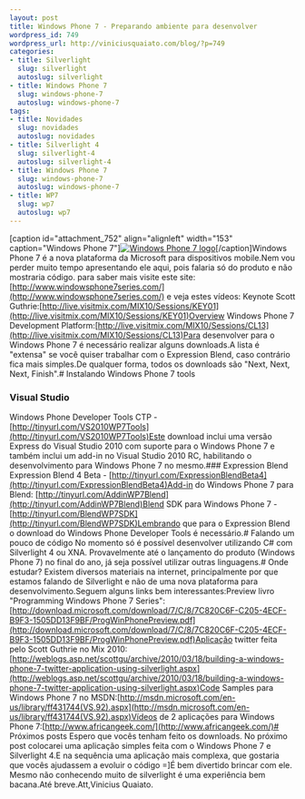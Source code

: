 ```yaml
--- 
layout: post
title: Windows Phone 7 - Preparando ambiente para desenvolver
wordpress_id: 749
wordpress_url: http://viniciusquaiato.com/blog/?p=749
categories: 
- title: Silverlight
  slug: silverlight
  autoslug: silverlight
- title: Windows Phone 7
  slug: windows-phone-7
  autoslug: windows-phone-7
tags: 
- title: Novidades
  slug: novidades
  autoslug: novidades
- title: Silverlight 4
  slug: silverlight-4
  autoslug: silverlight-4
- title: Windows Phone 7
  slug: windows-phone-7
  autoslug: windows-phone-7
- title: WP7
  slug: wp7
  autoslug: wp7
---
```

[caption id="attachment_752" align="alignleft" width="153" caption="Windows Phone 7"][![Windows Phone 7 logo](http://viniciusquaiato.com/blog/wp-content/uploads/2010/03/logo.jpg "Windows Phone 7 logo")](http://viniciusquaiato.com/blog/wp-content/uploads/2010/03/logo.jpg)[/caption]Windows Phone 7 é a nova plataforma da Microsoft para dispositivos mobile.Nem vou perder muito tempo apresentando ele aqui, pois falaria só do produto e não mostraria código. para saber mais visite este site: [http://www.windowsphone7series.com/](http://www.windowsphone7series.com/) e veja estes vídeos: Keynote Scott Guthrie:[http://live.visitmix.com/MIX10/Sessions/KEY01](http://live.visitmix.com/MIX10/Sessions/KEY01)Overview Windows Phone 7 Development Platform:[http://live.visitmix.com/MIX10/Sessions/CL13](http://live.visitmix.com/MIX10/Sessions/CL13)Para desenvolver para o Windows Phone 7 é necessário realizar alguns downloads.A lista é "extensa" se você quiser trabalhar com o Expression Blend, caso contrário fica mais simples.De qualquer forma, todos os downloads são "Next, Next, Next, Finish".# Instalando Windows Phone 7 tools
### Visual Studio
Windows Phone Developer Tools CTP - [http://tinyurl.com/VS2010WP7Tools](http://tinyurl.com/VS2010WP7Tools)Este download inclui uma versão Express do Visual Studio 2010 com suporte para o Windows Phone 7 e também inclui um add-in no Visual Studio 2010 RC, habilitando o desenvolvimento para Windows Phone 7 no mesmo.### Expression Blend
Expression Blend 4 Beta - [http://tinyurl.com/ExpressionBlendBeta4](http://tinyurl.com/ExpressionBlendBeta4)Add-in do Windows Phone 7 para Blend: [http://tinyurl.com/AddinWP7Blend](http://tinyurl.com/AddinWP7Blend)Blend SDK para Windows Phone 7 - [http://tinyurl.com/BlendWP7SDK](http://tinyurl.com/BlendWP7SDK)Lembrando que para o Expression Blend o download do Windows Phone Developer Tools é necessário.# Falando um pouco de código
No momento só é possível desenvolver utilizando C# com Silverlight 4 ou XNA. Provavelmente até o lançamento do produto (Windows Phone 7) no final do ano, já seja possível utilizar outras linguagens.# Onde estudar?
Existem diversos materiais na internet, principalmente por que estamos falando de Silverlight e não de uma nova plataforma para desenvolvimento.Seguem alguns links bem interessantes:Preview livro "Programming Windows Phone 7 Series":[http://download.microsoft.com/download/7/C/8/7C820C6F-C205-4ECF-B9F3-1505DD13F9BF/ProgWinPhonePreview.pdf](http://download.microsoft.com/download/7/C/8/7C820C6F-C205-4ECF-B9F3-1505DD13F9BF/ProgWinPhonePreview.pdf)Aplicação twitter feita pelo Scott Guthrie no Mix 2010:[http://weblogs.asp.net/scottgu/archive/2010/03/18/building-a-windows-phone-7-twitter-application-using-silverlight.aspx](http://weblogs.asp.net/scottgu/archive/2010/03/18/building-a-windows-phone-7-twitter-application-using-silverlight.aspx)Code Samples para Windows Phone 7 no MSDN:[http://msdn.microsoft.com/en-us/library/ff431744(VS.92).aspx](http://msdn.microsoft.com/en-us/library/ff431744(VS.92).aspx)Vídeos de 2 aplicações para Windows Phone 7:[http://www.africangeek.com/](http://www.africangeek.com/)# Próximos posts
Espero que vocês tenham feito os downloads. No próximo post colocarei uma aplicação simples feita com o Windows Phone 7 e Silverlight 4.E na sequência uma aplicação mais complexa, que gostaria que vocês ajudassem a evoluir o código =]É bem divertido brincar com ele. Mesmo não conhecendo muito de silverlight é uma experiência bem bacana.Até breve.Att,Vinicius Quaiato.
